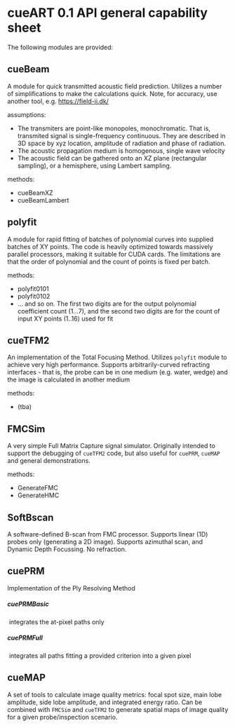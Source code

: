 # cueART 0.1 API general capability sheet

The following modules are provided:

## cueBeam

A module for quick transmitted acoustic field prediction. Utilizes a number of simplifications to make the calculations quick. Note, for accuracy, use another tool, e.g. https://field-ii.dk/

assumptions: 

* The transmiters are point-like monopoles, monochromatic. That is, transmited signal is single-frequency continuous.  They are described in 3D space by xyz location, amplitude of radiation and phase of radiation. 
* The acoustic propagation medium is homogenous, single wave velocity
* The acoustic field can be gathered onto an XZ plane (rectangular sampling), or a hemisphere, using Lambert sampling.

methods:

* cueBeamXZ
* cueBeamLambert

## polyfit

A module for rapid fitting of batches of polynomial curves into supplied batches of XY points. The code is heavily optimized towards massively parallel processors, making it suitable for CUDA cards. The limitations are that the order of polynomial and the count of points is fixed per batch.

methods:

* polyfit0101
* polyfit0102
* ... and so on. The first two digits are for the output polynomial coefficient count (1...7), and the second two digits are for the count of input XY points (1..16) used for fit

## cueTFM2

An implementation of the Total Focusing Method. Utilizes `polyfit` module to achieve very high performance. Supports arbitrarily-curved refracting interfaces - that is, the probe can be in one medium (e.g. water, wedge) and the image is calculated in another medium

methods:

* (tba)

## FMCSim

A very simple Full Matrix Capture signal simulator. Originally intended to support the debugging of `cueTFM2` code, but also useful for `cuePRM`, `cueMAP` and general demonstrations.

methods:

* GenerateFMC
* GenerateHMC

##  SoftBscan

A software-defined B-scan from FMC processor. Supports linear (1D) probes only (generating a 2D image). Supports azimuthal scan, and Dynamic Depth Focussing. No refraction.

## cuePRM

Implementation of the Ply Resolving Method 

##### cuePRMBasic

​	integrates the at-pixel paths only

##### cuePRMFull

​	integrates all paths fitting a provided criterion into a given pixel

## cueMAP

A set of tools to calculate image quality metrics: focal spot size, main lobe amplitude, side lobe amplitude, and integrated energy ratio. Can be combined with `FMCSim` and `cueTFM2` to generate spatial maps of image quality for a given probe/inspection scenario.



